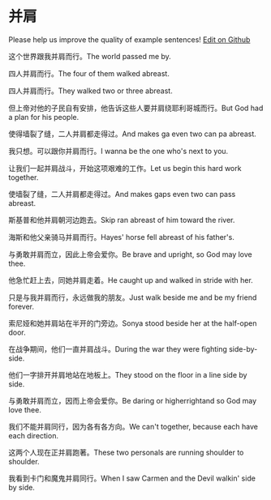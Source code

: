 # 并肩

Please help us improve the quality of example sentences! [Edit on Github](https://github.com/jiyushe/jiyu-example-sentence-source/blob/main/chinese/bingjian_1.md)

<p><span class="chinese">这个世界跟我并肩而行。</span><span class="english">The world passed me by.</span></p>

<p><span class="chinese">四人并肩而行。</span><span class="english">The four of them walked abreast.</span></p>

<p><span class="chinese">四人并肩而行。</span><span class="english">They walked two or three abreast.</span></p>

<p><span class="chinese">但上帝对他的子民自有安排，他告诉这些人要并肩绕耶利哥城而行。</span><span class="english">But God had a plan for his people.</span></p>

<p><span class="chinese">使得墙裂了缝，二人并肩都走得过。</span><span class="english">And makes ga even two can pa abreast.</span></p>

<p><span class="chinese">我只想。可以跟你并肩而行。</span><span class="english">I wanna be the one who's next to you.</span></p>

<p><span class="chinese">让我们一起并肩战斗，开始这项艰难的工作。</span><span class="english">Let us begin this hard work together.</span></p>

<p><span class="chinese">使墙裂了缝，二人并肩都走得过。</span><span class="english">And makes gaps even two can pass abreast.</span></p>

<p><span class="chinese">斯基普和他并肩朝河边跑去。</span><span class="english">Skip ran abreast of him toward the river.</span></p>

<p><span class="chinese">海斯和他父亲骑马并肩而行。</span><span class="english">Hayes' horse fell abreast of his father's.</span></p>

<p><span class="chinese">与勇敢并肩而立，因此上帝会爱你。</span><span class="english">Be brave and upright, so God may love thee.</span></p>

<p><span class="chinese">他急忙赶上去，同她并肩走着。</span><span class="english">He caught up and walked in stride with her.</span></p>

<p><span class="chinese">只是与我并肩而行，永远做我的朋友。</span><span class="english">Just walk beside me and be my friend forever.</span></p>

<p><span class="chinese">索尼娅和她并肩站在半开的门旁边。</span><span class="english">Sonya stood beside her at the half-open door.</span></p>

<p><span class="chinese">在战争期间，他们一直并肩战斗。</span><span class="english">During the war they were fighting side-by-side.</span></p>

<p><span class="chinese">他们一字排开并肩地站在地板上。</span><span class="english">They stood on the floor in a line side by side.</span></p>

<p><span class="chinese">与勇敢并肩而立，因而上帝会爱你。</span><span class="english">Be daring or higherrightand so God may love thee.</span></p>

<p><span class="chinese">我们不能并肩同行，因为各有各方向。</span><span class="english">We can't together, because each have each direction.</span></p>

<p><span class="chinese">这两个人现在正并肩跑著。</span><span class="english">These two personals are running shoulder to shoulder.</span></p>

<p><span class="chinese">我看到卡门和魔鬼并肩同行。</span><span class="english">When I saw Carmen and the Devil walkin' side by side.</span></p>

